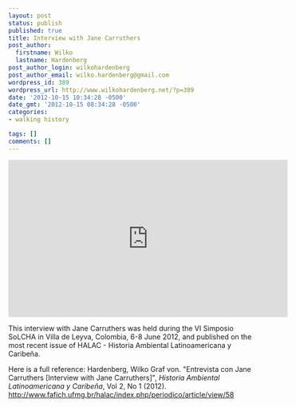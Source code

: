 ```yaml
---
layout: post
status: publish
published: true
title: Interview with Jane Carruthers
post_author:
  firstname: Wilko
  lastname: Hardenberg
post_author_login: wilkohardenberg
post_author_email: wilko.hardenberg@gmail.com
wordpress_id: 389
wordpress_url: http://www.wilkohardenberg.net/?p=389
date: '2012-10-15 10:34:28 -0500'
date_gmt: '2012-10-15 08:34:28 -0500'
categories:
- walking history

tags: []
comments: []
---
```

<p><iframe width="560" height="315" src="http://www.youtube.com/embed/lZVWFUofmpc" frameborder="0" allowfullscreen></iframe></p>
<p>This interview with Jane Carruthers was held during the VI Simposio SoLCHA in Villa de Leyva, Colombia, 6-8 June 2012, and published on the most recent issue of HALAC - Historia Ambiental Latinoamericana y Caribe&ntilde;a.</p>
<p>Here is a full reference: Hardenberg, Wilko Graf von. "Entrevista con Jane Carruthers [Interview with Jane Carruthers]", <em>Historia Ambiental Latinoamericana y Caribe&ntilde;a</em>, Vol 2, No 1 (2012). <a href="http://www.fafich.ufmg.br/halac/index.php/periodico/article/view/58 " target="_blank">http://www.fafich.ufmg.br/halac/index.php/periodico/article/view/58 </a>  </p>
